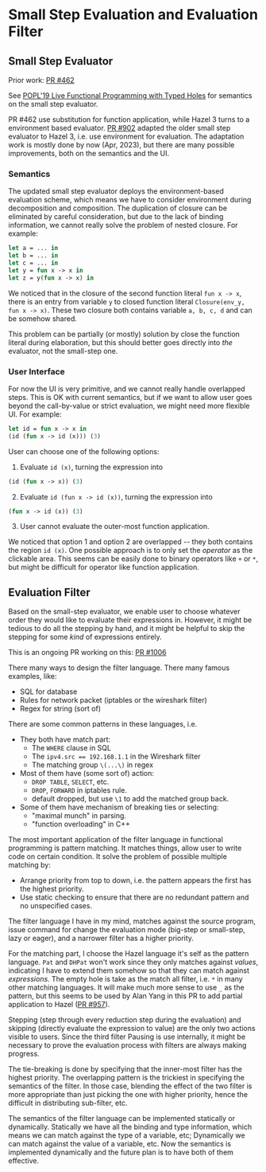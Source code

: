 # Small Step Evaluation and Evaluation Filter

## Small Step Evaluator

Prior work: [PR #462](https://github.com/hazelgrove/hazel/pull/462)

See
[POPL'19 Live Functional Programming with Typed Holes](https://doi.org/10.1145/3291622)
for semantics on the small step evaluator.

PR #462 use substitution for function application, while Hazel 3 turns
to a environment based evaluator.
[PR #902](https://github.com/hazelgrove/hazel/pull/902) adapted the
older small step evaluator to Hazel 3, i.e. use environment for
evaluation. The adaptation work is mostly done by now (Apr, 2023), but
there are many possible improvements, both on the semantics and the UI.

### Semantics

The updated small step evaluator deploys the environment-based
evaluation scheme, which means we have to consider environment during
decomposition and composition. The duplication of closure can be
eliminated by careful consideration, but due to the lack of binding
information, we cannot really solve the problem of nested closure. For
example:
```ocaml
let a = ... in
let b = ... in
let c = ... in
let y = fun x -> x in
let z = y(fun x -> x) in
```
We noticed that in the closure of the second function literal
`fun x -> x`, there is an entry from variable `y` to closed function
literal `Closure(env_y, fun x -> x)`. These two closure both contains
variable `a, b, c, d` and can be somehow shared.

This problem can be partially (or mostly) solution by close the function
literal during elaboration, but this should better goes directly into
*the* evaluator, not the small-step one.

### User Interface

For now the UI is very primitive, and we cannot really handle overlapped
steps. This is OK with current semantics, but if we want to allow user
goes beyond the call-by-value or strict evaluation, we might need more
flexible UI. For example:
```ocaml
let id = fun x -> x in
(id (fun x -> id (x))) (3)
```
User can choose one of the following options:
1. Evaluate `id (x)`, turning the expression into
```ocaml
(id (fun x -> x)) (3)
```
2. Evaluate `id (fun x -> id (x))`, turning the expression into
```ocaml
(fun x -> id (x)) (3)
```
3. User cannot evaluate the outer-most function application.

We noticed that option 1 and option 2 are overlapped -- they both
contains the region `id (x)`. One possible approach is to only set the
*operator* as the clickable area. This seems can be easily done to
binary operators like `+` or `*`, but might be difficult for operator
like function application.

## Evaluation Filter

Based on the small-step evaluator, we enable user to choose whatever
order they would like to evaluate their expressions in. However, it
might be tedious to do all the stepping by hand, and it might be helpful
to skip the stepping for some *kind* of expressions entirely.

This is an ongoing PR working on this:
[PR #1006](https://github.com/hazelgrove/hazel/pull/1006)

There many ways to design the filter language. There many famous
examples, like:
- SQL for database
- Rules for network packet (iptables or the wireshark filter)
- Regex for string (sort of)

There are some common patterns in these languages, i.e.
- They both have match part:
  - The `WHERE` clause in SQL
  - The `ipv4.src == 192.168.1.1` in the Wireshark filter
  - The matching group `\(...\)` in regex
- Most of them have (some sort of) action:
  - `DROP TABLE`, `SELECT`, etc.
  - `DROP`, `FORWARD` in iptables rule.
  - default dropped, but use `\1` to add the matched group back.
- Some of them have mechanism of breaking ties or selecting:
  - "maximal munch" in parsing.
  - "function overloading" in C++

The most important application of the filter language in functional
programming is pattern matching. It matches things, allow user to write
code on certain condition. It solve the problem of possible multiple
matching by:
- Arrange priority from top to down, i.e. the pattern appears the first
   has the highest priority.
- Use static checking to ensure that there are no redundant pattern
   and no unspecified cases.

The filter language I have in my mind, matches against the source
program, issue command for change the evaluation mode (big-step or
small-step, lazy or eager), and a narrower filter has a higher priority.

For the matching part, I choose the Hazel language it's self as the
pattern language. `Pat` and `DHPat` won't work since they only matches
against *values*, indicating I have to extend them somehow so that they
can match against *expressions*. The empty hole is take as the
match all filter, i.e. `*` in many other matching languages. It will
make much more sense to use `_` as the pattern, but this seems to be
used by Alan Yang in this PR to add partial application to Hazel
([PR #957](https://github.com/hazelgrove/hazel/pull/957)).

Stepping (step through every reduction step during the evaluation) and
skipping (directly evaluate the expression to value) are the only two
actions visible to users. Since the third filter Pausing is use
internally, it might be necessary to prove the evaluation process with
filters are always making progress.

The tie-breaking is done by specifying that the inner-most filter has
the highest priority. The overlapping pattern is the trickiest in
specifying the semantics of the filter. In those case, blending the
effect of the two filter is more appropriate than just picking the one
with higher priority, hence the difficult in distributing sub-filter,
etc.

The semantics of the filter language can be implemented statically
or dynamically. Statically we have all the binding and type information,
which means we can match against the type of a variable, etc;
Dynamically we can match against the value of a variable, etc. Now the
semantics is implemented dynamically and the future plan is to have both
of them effective.
